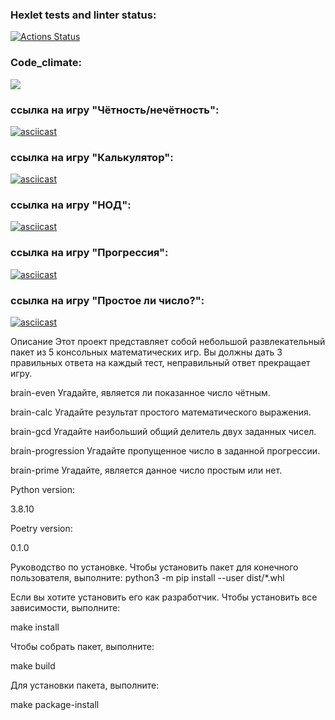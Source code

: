 ### Hexlet tests and linter status:
[![Actions Status](https://github.com/KirVoloff/python-project-49/workflows/hexlet-check/badge.svg)](https://github.com/KirVoloff/python-project-49/actions)

### Code_сlimate:
<a href="https://codeclimate.com/github/KirVoloff/python-project-49/maintainability"><img src="https://api.codeclimate.com/v1/badges/f7212c0c289a4616400b/maintainability" /></a>

### ссылка на игру "Чётность/нечётность":
[![asciicast](https://asciinema.org/a/1NJFo7D0N6mtLDydTd28EDAID.svg)](https://asciinema.org/a/1NJFo7D0N6mtLDydTd28EDAID)

### ссылка на игру "Калькулятор":
[![asciicast](https://asciinema.org/a/yHqFwUvDBxVwac9yBLBJXZ3ZV.svg)](https://asciinema.org/a/yHqFwUvDBxVwac9yBLBJXZ3ZV)

### ссылка на игру "НОД":
[![asciicast](https://asciinema.org/a/NgmtVFvByqLpZBrf1933XfLy2.svg)](https://asciinema.org/a/NgmtVFvByqLpZBrf1933XfLy2)

### ссылка на игру "Прогрессия":
[![asciicast](https://asciinema.org/a/heI97S3eOosi5qVTGIleB4Cfa.svg)](https://asciinema.org/a/heI97S3eOosi5qVTGIleB4Cfa)

### ссылка на игру "Простое ли число?":
[![asciicast](https://asciinema.org/a/22Ig0MZjbJa1WC55d6cMysNsB.svg)](https://asciinema.org/a/22Ig0MZjbJa1WC55d6cMysNsB)



Описание
Этот проект представляет собой небольшой развлекательный пакет из 5 консольных математических игр. Вы должны дать 3 правильных ответа на каждый тест, неправильный ответ прекращает игру.

brain-even
Угадайте, является ли показанное число чётным.

brain-calc
Угадайте результат простого математического выражения.

brain-gcd
Угадайте наибольший общий делитель двух заданных чисел.

brain-progression
Угадайте пропущенное число в заданной прогрессии.

brain-prime
Угадайте, является данное число простым или нет.


Python version:

3.8.10


Poetry version:

0.1.0


Руководство по установке.
Чтобы установить пакет для конечного пользователя, выполните:
python3 -m pip install --user dist/*.whl

Если вы хотите установить его как разработчик. 
Чтобы установить все зависимости, выполните:

make install

Чтобы собрать пакет, выполните:

make build

Для установки пакета, выполните:

make package-install

